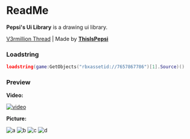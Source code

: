 # ReadMe
**Pepsi's Ui Library** is a drawing ui library.

[V3rmillion Thread](https://v3rmillion.net/showthread.php?pid=8050402#pid8050402) | 
Made by [**ThisIsPepsi**](https://v3rmillion.net/member.php?action=profile&uid=934481)
### Loadstring
```lua
loadstring(game:GetObjects("rbxassetid://7657867786")[1].Source)()
```
### Preview
**Video:**

[![video](https://img.youtube.com/vi/1_Qd4E9BFRs/0.jpg)](https://www.youtube.com/watch?v=1_Qd4E9BFRs)

**Picture:**

![a](https://media.discordapp.net/attachments/893642008869076992/895006355151270000/unknown.png)
![b](https://media.discordapp.net/attachments/893642008869076992/895006538144555058/unknown.png)
![c](https://media.discordapp.net/attachments/893642008869076992/895006694504034325/unknown.png)
![d](https://media.discordapp.net/attachments/893642008869076992/895006856517386282/unknown.png)
